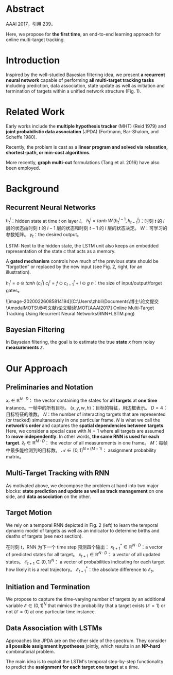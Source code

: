# Abstract

AAAI 2017，引用 239。

Here, we propose for **the first time**, an end-to-end learning approach for online multi-target  tracking.

# Introduction

Inspired by the well-studied Bayesian filtering idea, we present **a recurrent neural network** capable of performing **all multi-target tracking tasks** including prediction, data association, state update as well as initiation and termination of targets within a unified network structure (Fig. 1).

# Related Work

Early works include the **multiple hypothesis tracker** (MHT) (Reid 1979) and **joint probabilistic data association** (JPDA) (Fortmann, Bar-Shalom, and  Scheffe 1980).

Recently, the problem is cast as a **linear program and solved via relaxation, shortest-path, or min-cost algorithms**.

More recently, **graph multi-cut** formulations (Tang et al. 2016) have also been employed.

#  Background

## Recurrent Neural Networks

$h_{t}^{l}$：hidden state at time $t$ on layer $l$。
$h_{t}^{l} = tanh\ W^{l}(h_{t}^{l-1}, h_{t-1}^{l})$：时刻 $t$ 的 $l$ 层的状态由时刻 $t$ 的 $l-1$ 层的状态和时刻 $t-1$ 的 $l$ 层的状态决定。
$W$：可学习的参数矩阵。
$y_{t}$：the desired output。

LSTM: Next to the hidden state, the LSTM unit also keeps an embedded representation of the state $c$ that acts as a memory.

A **gated mechanism** controls how much of the previous state should be “forgotten” or replaced by the new input (see Fig. 2, right, for an illustration).

$h_{t}^{l} = o \odot tanh\ (c_{t}^{l})$
$c_{t}^{l} = f \odot c_{t-1}^{l} + i \odot g$
$n$：the size of input/output/forget gates。

![image-20200226085814194](C:\Users\zhbli\Documents\博士\论文提交\AmodalMOTS\参考文献\论文精读\MOT\[AAAI2017] Online Multi-Target Tracking Using Recurrent Neural Networks\RNN+LSTM.png)

## Bayesian Filtering

In Bayseian filtering, the goal is to estimate the true **state** $x$ from noisy **measurements** $z$.

# Our Approach

## Preliminaries and Notation

$x_{t} \in \mathbb{R}^{N \cdot D}$： the vector containing the states for **all targets** at **one time** instance。一帧中的所有目标。
$(x, y, w, h)$：目标的特征，用边框表示。
$D = 4$：目标特征的维数。
$N$：the number of interacting targets that are represented (or tracked) simultaneously in one particular  frame. $N$ is what we call the **network’s order** and captures the **spatial dependencies between targets**. Here, we consider a special case with  $N = 1$ where all targets are assumed to **move independently**. In other words, **the same RNN is used for each target**.
$z_{t} \in \mathbb{R}^{M \cdot D}$： the vector of all measurements in one frame。
$M$：每帧中最多能检测到的目标数。
$\mathcal{A}  \in [0, 1]^{N \times (M+1)}$： assignment probability matrix。

## Multi-Target Tracking with RNN

As motivated above, we decompose the problem at hand into two major blocks: **state prediction and update as well as track management** on one side, and **data association** on the other.

## Target Motion

We rely on a temporal RNN depicted in Fig. 2 (left) to learn the temporal dynamic model of targets as well as an indicator to determine births and deaths of targets (see next section).

在时刻 $t$，RNN 为下一个 time step 预测四个输出：
$x_{t+1}^{*} \in \mathbb{R}^{N \cdot D}$：a vector of predicted states for all target。
$x_{t+1} \in \mathbb{R}^{N \cdot D}$： a vector of all updated states。
$\mathcal{E}_{t+1} \in (0, 1)^{N}$： a vector of probabilities indicating for each target how likely it is a real trajectory。
$\mathcal{E}_{t+1}^{*}$：the absolute difference to $\mathcal{E}_{t}$。

## Initiation and Termination

We propose to capture  the time-varying number of targets by an additional variable  $\mathcal{E} \in (0, 1)^{N}$ that mimics the probability that a target exists  ($\mathcal{E} = 1$) or not ($\mathcal{E} = 0$) at one particular time instance.

## Data Association with LSTMs

Approaches like JPDA are on the other side of the  spectrum. They consider **all possible assignment hypotheses** jointly, which results in an **NP-hard** combinatorial problem.

The main idea is to exploit the LSTM's temporal step-by-step functionality to predict the **assignment for each target one target** at a time.